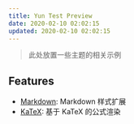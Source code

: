 ```yaml
---
title: Yun Test Preview
date: 2020-02-10 02:02:15
updated: 2020-02-10 02:02:15
---
```


> 此处放置一些主题的相关示例

## Features

- [Markdown](./markdown.html): Markdown 样式扩展
- [KaTeX](./katex.html): 基于 KaTeX 的公式渲染
